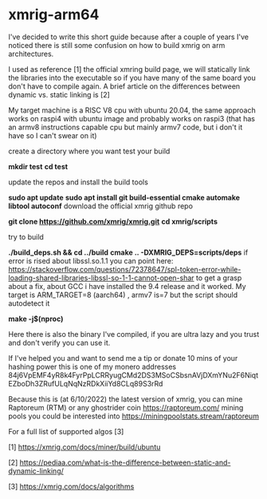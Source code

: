 # xmrig-arm64
I've decided to write this short guide because after a couple of years I've noticed there is still some  confusion on how to build xmrig on arm architectures.

I used as reference [1] the official xmring build page, we will statically link the libraries into the executable so if you have many of the same board you don't have to compile again. A brief article on the differences between dynamic vs. static linking is [2]   

My target machine is a RISC V8 cpu with ubuntu 20.04, the same approach  works on raspi4 with ubuntu image and probably works on raspi3 (that has an armv8 instructions capable cpu but mainly armv7 code, but i don't it have so I can't swear on it) 

create a directory where you want test your build

**mkdir test**
**cd test**

update the repos and install the build tools 

**sudo apt update**
**sudo apt install git build-essential cmake automake libtool autoconf**
download the official xmrig github repo

**git clone https://github.com/xmrig/xmrig.git**
**cd xmrig/scripts**

try to build

**./build_deps.sh && cd ../build**
**cmake .. -DXMRIG_DEPS=scripts/deps**
if error is rised about libssl.so.1.1 you can point here: https://stackoverflow.com/questions/72378647/spl-token-error-while-loading-shared-libraries-libssl-so-1-1-cannot-open-shar to get a grasp about a fix, about GCC i have installed the 9.4 release and it worked. My target is ARM_TARGET=8 (aarch64) , armv7 is=7 but the script should autodetect it   
    
**make -j$(nproc)**

Here there is also the binary I've compiled, if you are ultra lazy and you trust and don't verify you can use it.

If I've helped you and want to send me a tip or donate 10 mins of your hashing power this is one of my monero addresses 84j6VpEMF4yR8k4FyrPpLCRRyugCMd2DS3MSoCSbsnAVjDXmYNu2F6NiqtEZboDh3ZRufULqNqNzRDkXiiYd8CLq89S3rRd

Because this is (at 6/10/2022) the latest version of xmrig, you can mine Raptoreum (RTM) or any ghostrider coin 
https://raptoreum.com/
mining pools you could be interested into
https://miningpoolstats.stream/raptoreum

For a full list of supported algos [3] 

[1] https://xmrig.com/docs/miner/build/ubuntu

[2] https://pediaa.com/what-is-the-difference-between-static-and-dynamic-linking/

[3] https://xmrig.com/docs/algorithms
